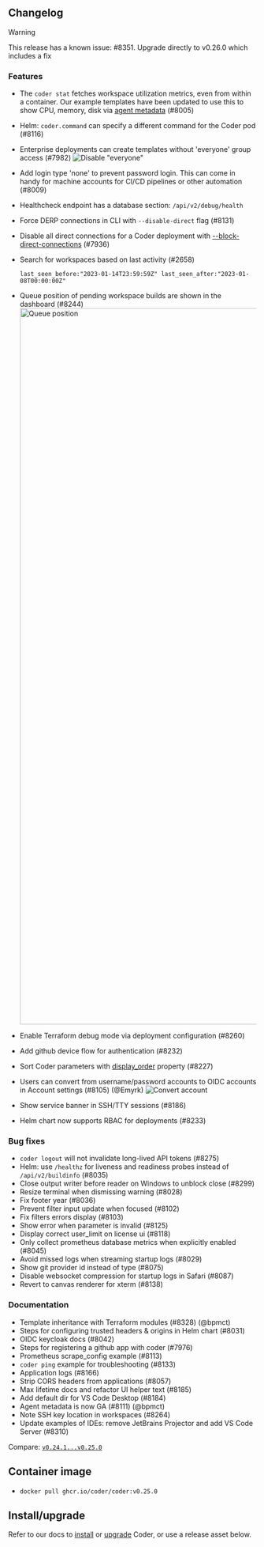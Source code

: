 ## Changelog

> [!WARNING]
> This release has a known issue: #8351. Upgrade directly to
> v0.26.0 which includes a fix

### Features

- The `coder stat` fetches workspace utilization metrics, even from within a
  container. Our example templates have been updated to use this to show CPU,
  memory, disk via
  [agent metadata](https://coder.com/docs/templates/agent-metadata)
  (#8005)
- Helm: `coder.command` can specify a different command for the Coder pod
  (#8116)
- Enterprise deployments can create templates without 'everyone' group access
  (#7982)
  ![Disable "everyone"](https://github.com/coder/coder/assets/22407953/1c31cb9b-be5c-4bef-abee-324856734215)
- Add login type 'none' to prevent password login. This can come in handy for
  machine accounts for CI/CD pipelines or other automation (#8009)
- Healthcheck endpoint has a database section: `/api/v2/debug/health`
- Force DERP connections in CLI with `--disable-direct` flag (#8131)
- Disable all direct connections for a Coder deployment with
  [--block-direct-connections](https://coder.com/docs/cli/server#--block-direct-connections)
  (#7936)
- Search for workspaces based on last activity (#2658)

  ```text
  last_seen_before:"2023-01-14T23:59:59Z" last_seen_after:"2023-01-08T00:00:00Z"
  ```

- Queue position of pending workspace builds are shown in the dashboard (#8244)
  <img width="1449" alt="Queue position" src="https://github.com/coder/coder/assets/22407953/44515a19-ddfb-4431-8c2a-203487c4efe8">
- Enable Terraform debug mode via deployment configuration (#8260)
- Add github device flow for authentication (#8232)
- Sort Coder parameters with
  [display_order](https://registry.terraform.io/providers/coder/coder/latest/docs/data-sources/parameter)
  property (#8227)
- Users can convert from username/password accounts to OIDC accounts in Account
  settings (#8105) (@Emyrk)
  ![Convert account](https://github.com/coder/coder/assets/22407953/6ea28c1c-53d7-4eb5-8113-9a066739820c)
- Show service banner in SSH/TTY sessions (#8186)
- Helm chart now supports RBAC for deployments (#8233)

### Bug fixes

- `coder logout` will not invalidate long-lived API tokens (#8275)
- Helm: use `/healthz` for liveness and readiness probes instead of
  `/api/v2/buildinfo` (#8035)
- Close output writer before reader on Windows to unblock close (#8299)
- Resize terminal when dismissing warning (#8028)
- Fix footer year (#8036)
- Prevent filter input update when focused (#8102)
- Fix filters errors display (#8103)
- Show error when parameter is invalid (#8125)
- Display correct user_limit on license ui (#8118)
- Only collect prometheus database metrics when explicitly enabled (#8045)
- Avoid missed logs when streaming startup logs (#8029)
- Show git provider id instead of type (#8075)
- Disable websocket compression for startup logs in Safari (#8087)
- Revert to canvas renderer for xterm (#8138)

### Documentation

- Template inheritance with Terraform modules (#8328) (@bpmct)
- Steps for configuring trusted headers & origins in Helm chart (#8031)
- OIDC keycloak docs (#8042)
- Steps for registering a github app with coder (#7976)
- Prometheus scrape_config example (#8113)
- `coder ping` example for troubleshooting (#8133)
- Application logs (#8166)
- Strip CORS headers from applications (#8057)
- Max lifetime docs and refactor UI helper text (#8185)
- Add default dir for VS Code Desktop (#8184)
- Agent metadata is now GA (#8111) (@bpmct)
- Note SSH key location in workspaces (#8264)
- Update examples of IDEs: remove JetBrains Projector and add VS Code Server
  (#8310)

Compare:
[`v0.24.1...v0.25.0`](https://github.com/coder/coder/compare/v0.24.1...v0.25.0)

## Container image

- `docker pull ghcr.io/coder/coder:v0.25.0`

## Install/upgrade

Refer to our docs to [install](https://coder.com/docs/install) or
[upgrade](https://coder.com/docs/admin/upgrade) Coder, or use a
release asset below.
